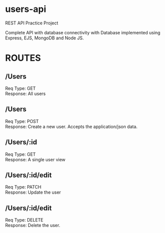 # users-api
REST API Practice Project

Complete API with database connectivity with Database implemented using Express, EJS, MongoDB and Node JS.

# ROUTES

## /Users
Req Type: GET <br>
Response: All users 

## /Users
Req Type: POST <br>
Response: Create a new user. Accepts the application/json data.

## /Users/:id 
Req Type: GET  <br>
Response: A single user view 

## /Users/:id/edit 
Req Type: PATCH <br>
Response: Update the user 

## /Users/:id/edit 
Req Type: DELETE <br>
Response: Delete the user.
